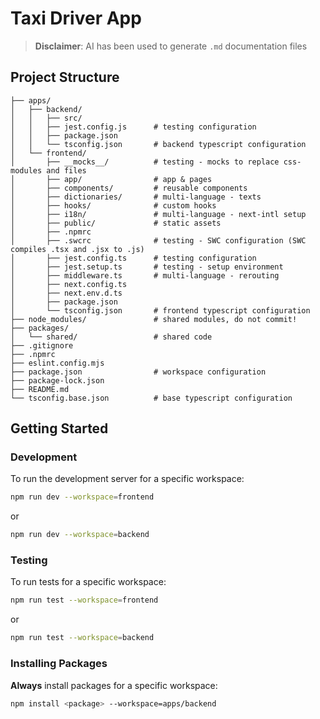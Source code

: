 # Taxi Driver App

> **Disclaimer**: AI has been used to generate `.md` documentation files

## Project Structure
```
├── apps/
│   ├── backend/
│   │   ├── src/
│   │   ├── jest.config.js      # testing configuration
│   │   ├── package.json
│   │   └── tsconfig.json       # backend typescript configuration
│   └── frontend/
│       ├── __mocks__/          # testing - mocks to replace css-modules and files
│       ├── app/                # app & pages
│       ├── components/         # reusable components
│       ├── dictionaries/       # multi-language - texts
│       ├── hooks/              # custom hooks
│       ├── i18n/               # multi-language - next-intl setup
│       ├── public/             # static assets
│       ├── .npmrc
│       ├── .swcrc              # testing - SWC configuration (SWC compiles .tsx and .jsx to .js)
│       ├── jest.config.ts      # testing configuration
│       ├── jest.setup.ts       # testing - setup environment
│       ├── middleware.ts       # multi-language - rerouting
│       ├── next.config.ts
│       ├── next.env.d.ts
│       ├── package.json
│       └── tsconfig.json       # frontend typescript configuration
├── node_modules/               # shared modules, do not commit!
├── packages/
│   └── shared/                 # shared code
├── .gitignore
├── .npmrc
├── eslint.config.mjs
├── package.json                # workspace configuration
├── package-lock.json
├── README.md
└── tsconfig.base.json          # base typescript configuration
```

## Getting Started
### Development
To run the development server for a specific workspace:
```bash
npm run dev --workspace=frontend
```
or
```bash
npm run dev --workspace=backend
```

### Testing
To run tests for a specific workspace:
```bash
npm run test --workspace=frontend
```
or
```bash
npm run test --workspace=backend
```

### Installing Packages

**Always** install packages for a specific workspace:
```bash
npm install <package> --workspace=apps/backend
```